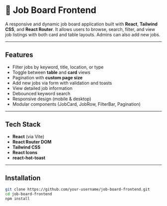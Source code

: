 # 🧭 Job Board Frontend

A responsive and dynamic job board application built with **React**, **Tailwind CSS**, and **React Router**. It allows users to browse, search, filter, and view job listings with both card and table layouts. Admins can also add new jobs.

---

## Features

- Filter jobs by keyword, title, location, or type
- Toggle between **table** and **card** views
- Pagination with **custom page size**
- Add new jobs via form with validation and toasts
- View detailed job information
- Debounced keyword search
- Responsive design (mobile & desktop)
- Modular components (JobCard, JobRow, FilterBar, Pagination)

---

## Tech Stack

- **React** (via Vite)
- **React Router DOM**
- **Tailwind CSS**
- **React Icons**
- **react-hot-toast**

---

## Installation

```bash
git clone https://github.com/your-username/job-board-frontend.git
cd job-board-frontend
npm install
